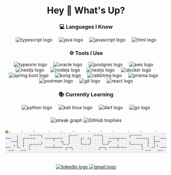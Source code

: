 <h1 align="center">Hey 👋 What's Up?</h1>

###

<h3 align="center">💻 Languages I Know</h3>
<div align="center">
  <img src="https://skillicons.dev/icons?i=ts" height="60" alt="typescript logo" />
  <img width="12" />
  <img src="https://skillicons.dev/icons?i=java" height="60" alt="java logo" />
  <img width="12" />
  <img src="https://skillicons.dev/icons?i=javascript" height="60" alt="javascript logo" />
  <img width="12" />
  <img src="https://skillicons.dev/icons?i=html" height="60" alt="html logo" />
</div>

###

<h3 align="center">⚙️ Tools I Use</h3>
<div align="center">
  <img src="https://skillicons.dev/icons?i=typeorm" height="60" alt="typeorm logo" />
  <img width="12" />
  <img src="https://skillicons.dev/icons?i=oracle" height="60" alt="oracle logo" />
  <img width="12" />
  <img src="https://skillicons.dev/icons?i=postgres" height="60" alt="postgres logo" />
  <img width="12" />
  <img src="https://skillicons.dev/icons?i=aws" height="60" alt="aws logo" />
  <img width="12" />
  <img src="https://skillicons.dev/icons?i=nextjs" height="60" alt="nextjs logo" />
  <img width="12" />
  <img src="https://skillicons.dev/icons?i=nodejs" height="60" alt="nodejs logo" />
  <img width="12" />
  <img src="https://skillicons.dev/icons?i=nestjs" height="60" alt="nestjs logo" />
  <img width="12" />
  <img src="https://skillicons.dev/icons?i=docker" height="60" alt="docker logo" />
  <img width="12" />
  <img src="https://skillicons.dev/icons?i=spring" height="60" alt="spring boot logo" />
  <img width="12" />
  <img src="https://skillicons.dev/icons?i=kong" height="60" alt="kong logo" />
  <img width="12" />
  <img src="https://skillicons.dev/icons?i=rabbitmq" height="60" alt="rabbitmq logo" />
  <img width="12" />
  <img src="https://skillicons.dev/icons?i=prisma" height="60" alt="prisma logo" />
  <img width="12" />
  <img src="https://skillicons.dev/icons?i=postman" height="60" alt="postman logo" />
  <img width="12" />
  <img src="https://skillicons.dev/icons?i=git" height="60" alt="git logo" />
  <img width="12" />
  <img src="https://skillicons.dev/icons?i=react" height="60" alt="react logo" />
</div>

###

<h3 align="center">📚 Currently Learning</h3>
<div align="center">
  <img src="https://skillicons.dev/icons?i=python" height="60" alt="python logo" />
  <img width="12" />
  <img src="https://skillicons.dev/icons?i=linux" height="60" alt="kali linux logo" />
  <img width="12" />
  <img src="https://skillicons.dev/icons?i=dart" height="60" alt="dart logo" />
  <img width="12" />
  <img src="https://skillicons.dev/icons?i=go" height="60" alt="go logo" />
</div>

###

<div align="center">
  <!-- GitHub Activity Graph -->
 <img src="https://streak-stats.demolab.com?user=arnaldoliro&locale=en&mode=daily&theme=dracula&hide_border=false&border_radius=5&order=3" height="150" alt="streak graph"  />
  
  <!-- GitHub Trophy -->
  <img src="https://github-profile-trophy.vercel.app?username=arnaldoliro&theme=dracula&column=-1&row=1&margin-w=8&margin-h=8&no-bg=false&no-frame=false&order=4" height="150" alt="GitHub trophies" />
</div>

###

<picture>
  <source media="(prefers-color-scheme: dark)" srcset="https://raw.githubusercontent.com/arnaldoliro/arnaldoliro/output/pacman-contribution-graph-dark.svg">
  <source media="(prefers-color-scheme: light)" srcset="https://raw.githubusercontent.com/arnaldoliro/arnaldoliro/output/pacman-contribution-graph.svg">
  <img alt="pacman contribution graph" src="https://raw.githubusercontent.com/arnaldoliro/arnaldoliro/output/pacman-contribution-graph.svg">
</picture>

###

<div align="center">
  <a href="https://www.linkedin.com/in/arnaldoliro/">
    <img src="https://img.shields.io/static/v1?message=LinkedIn&logo=linkedin&label=&color=0077B5&logoColor=white&labelColor=&style=for-the-badge" height="25" alt="linkedin logo" />
  </a>
  <a href="mailto:dinholiro@gmail.com">
    <img src="https://img.shields.io/static/v1?message=Gmail&logo=gmail&label=&color=D14836&logoColor=white&labelColor=&style=for-the-badge" height="25" alt="gmail logo" />
  </a>
</div>
